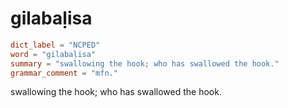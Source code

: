 # gilabaḷisa

``` toml
dict_label = "NCPED"
word = "gilabaḷisa"
summary = "swallowing the hook; who has swallowed the hook."
grammar_comment = "mfn."
```

swallowing the hook; who has swallowed the hook.

